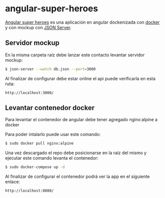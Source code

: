 # angular-super-heroes

[Angular super heroes](https://github.com/eliesser/angular-super-heroes) es una aplicación en angular dockenizada con [docker](https://www.docker.io) y con mockup con [JSON Server](https://www.npmjs.com/package/json-server).

## Servidor mockup

En la misma carpeta raíz debe lanzar este contacto levantar servidor mockup: 

```bash
$ json-server --watch db.json --port=3000
```

Al finalizar de configurar debe estar online el api puede verificarla en esta ruta:

```
http://localhost:3000/
```

## Levantar contenedor docker

Para levantar el contenedor de angular debe tener agregado nginx:alpine a docker

Para poder intalarlo puede usar este comando:

```bash
$ sudo docker pull nginx:alpine
```

Una vez descargado el repo debe posicionarse en la raíz del mismo y ejecutar este comando levanta el contenedor: 

```bash
$ sudo docker-compose up -d
```

Al finalizar de configurar el contenedor podrá ver la app en el siguiente enlace:

```
http://localhost:8080/
```
